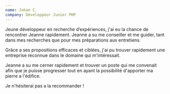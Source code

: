 ```yaml
---
name: Johan C.
company: Développeur Junior PHP
---
```


Jeune développeur en recherche d’expériences, j'ai eu la chance de rencontrer Jeanne rapidement. Jeanne a su me conseiller et me guider, tant dans mes recherches que pour mes préparations aux entretiens.

Grâce a ses propositions efficaces et ciblées, j'ai pu trouver rapidement une entreprise reconnue dans le domaine qui m'intéressait.

Jeanne a su me cerner rapidement et trouver un poste qui me convenait afin que je puisse progresser tout en ayant la possibilité d'apporter ma pierre a l'édifice.

Je n'hésiterai pas a la recommander !
